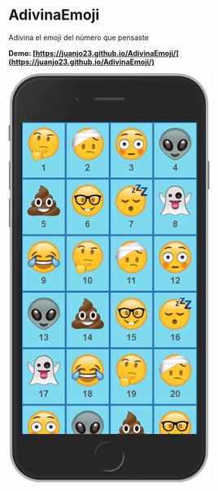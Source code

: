 # AdivinaEmoji

Adivina el emoji del número que pensaste

**Demo: [https://juanjo23.github.io/AdivinaEmoji/](https://juanjo23.github.io/AdivinaEmoji/)**

![cover](images/cover.png)
